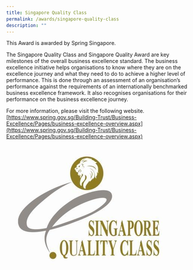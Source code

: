 ```yaml
---
title: Singapore Quality Class
permalink: /awards/singapore-quality-class
description: ""
---
```

This Award is awarded by Spring Singapore.

The Singapore Quality Class and Singapore Quality Award are key milestones of the overall business excellence standard. The business excellence initiative helps organisations to know where they are on the excellence journey and what they need to do to achieve a higher level of performance. This is done through an assessment of an organisation’s performance against the requirements of an internationally benchmarked business excellence framework. It also recognises organisations for their performance on the business excellence journey.

For more information, please visit the following website. <br> [https://www.spring.gov.sg/Building-Trust/Business-Excellence/Pages/business-excellence-overview.aspx](https://www.spring.gov.sg/Building-Trust/Business-Excellence/Pages/business-excellence-overview.aspx)

![](/images/20080728001_01.jpg)